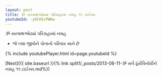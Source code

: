 ```yaml
---
layout: post
title: ૐ સરવાથઓઢ્યાં પરિગ્રહાયાં નમહ ૧૧ ટાઈમ્સ
youtubeId: -yOCH5cPWKw
---
```

 
 
 ૐ સરવાથઓઢ્યાં પરિગ્રહાયાં નમહ  
 
 -  જે બધા જીવોને પોતાનો પરિવાર માને છે 
 
  
 
  
 
 
 
 
 
 


{% include youtubePlayer.html id=page.youtubeId %}
 
[Next]({{ site.baseurl }}{% link  split1/_posts/2013-06-11-ૐ સર્વ ઠૂંર્યવિનોધીને નમહ ૧૧ ટાઈમ્સ.md%})
 
